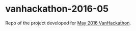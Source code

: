# vanhackathon-2016-05
Repo of the project developed for [May 2016 VanHackathon](https://www.vanhack.com/hackathon).

